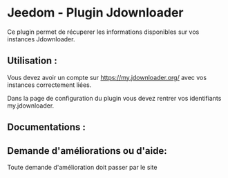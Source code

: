 # Jeedom - Plugin Jdownloader

Ce plugin permet de récuperer les informations disponibles sur vos instances Jdownloader.

## Utilisation :

Vous devez avoir un compte sur https://my.jdownloader.org/ avec vos instances correctement liées.

Dans la page de configuration du plugin vous devez rentrer vos identifiants my.jdownloader.

## Documentations :



## Demande d'améliorations ou d'aide:

Toute demande d'amélioration doit passer par le site 
